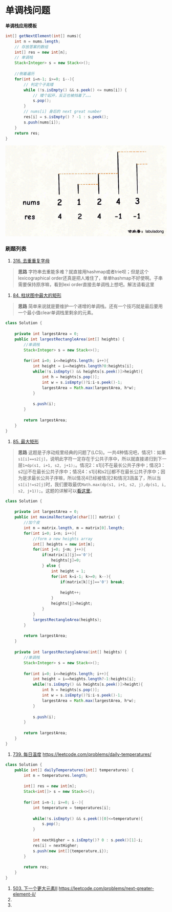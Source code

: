 # 单调栈问题

**单调栈应用模板**
```java
int[] getNextElement(int[] nums){
    int n = nums.length;
    // 存放答案的数组
    int[] res = new int[n];
    // 单调栈
    Stack<Integer> s = new Stack<>();

    //倒着遍历
    for(int i=n-1; i>=0; i--){
        // 判定个子高矮
        while (!s.isEmpty() && s.peek() <= nums[i]) {
            // 矮个起开，反正也被挡着了。。。
            s.pop();
        }
        // nums[i] 身后的 next great number
        res[i] = s.isEmpty() ? -1 : s.peek();
        s.push(nums[i]);
    }
    return res;
}
``` 
![](./pictures/monoq1.jpeg)

### 刷题列表
1. [316. 去重重复字母](https://leetcode.com/problems/remove-duplicate-letters/)
> **思路** 字符串去重能多难？就直接用hashmap或者trie呗；但是这个lexicographical order还真是把人难住了，单单hashmap不好使啊。子串需要保持原序嘛，看到lexi order直接去单调栈上想吧。解法请看这里[](./coding/classic/strings?id=去重重复字母)
>
1. [84. 柱状图中最大的矩形](https://leetcode.com/problems/largest-rectangle-in-histogram/) 
>   **思路** 简单来说就是要维护一个递增的单调栈。还有一个技巧就是最后要用一个最小值clear单调栈里剩余的元素。
>
```java
class Solution {
    
    private int largestArea = 0;
    public int largestRectangleArea(int[] heights) {
        //单调栈
        Stack<Integer> s = new Stack<>();
        
        for(int i=0; i<=heights.length; i++){
            int height = i==heights.length?0:heights[i];
            while(!s.isEmpty() && heights[s.peek()]>height){
                int h = heights[s.pop()];
                int w = s.isEmpty()?i:i-s.peek()-1;
                largestArea = Math.max(largestArea, h*w);
            }
            
            s.push(i);
        }
        
        return largestArea;
    }
}
```
1. [85. 最大矩形](https://leetcode.com/problems/maximal-rectangle/) 
>   **思路** 这题是子序动规里经典的问题了(LCS)。一共4种情况吧，情况1：如果`s1[i]==s2[j]`，说明此字符一定存在于公共子序中，所以就直接递归到下一层`1+dp(s1, i+1, s2, j+1);`。情况2：s1[i]不在最长公共子序中；情况3：s2[j]不在最长公共子序中；情况4：s1[i]和s2[j]都不在最长公共子序中；因为是求最长公共子序嘛，所以情况4已经被情况2和情况3涵盖了，所以当`s1[i]!=s2[j]`时，我们要取最优`Math.max(dp(s1, i+1, s2, j),dp(s1, i, s2, j+1));`。这题的详解可以[看这里](./coding/dp/sebusequence?id=最长公共子序列)。
>
```java
class Solution {
    
    private int largestArea = 0;
    public int maximalRectangle(char[][] matrix) {
        //加个皮
        int n = matrix.length, m = matrix[0].length;
        for(int i=0; i<n; i++){
            //form a new heights array
            int[] heights = new int[m];
            for(int j=0; j<m; j++){
                if(matrix[i][j]=='0'){
                    heights[j]=0;
                } else {
                    int height = 1;
                    for(int k=i-1; k>=0; k--){
                        if(matrix[k][j]=='0') break;
                            
                        height++;
                    }
                    heights[j]=height;
                }
            }
            largestRectangleArea(heights);
        }
        
        return largestArea;
    }
    
    private int largestRectangleArea(int[] heights) {
        //单调栈
        Stack<Integer> s = new Stack<>();
        
        for(int i=0; i<=heights.length; i++){
            int height = i==heights.length?-1:heights[i];
            while(!s.isEmpty() && heights[s.peek()]>height){
                int h = heights[s.pop()];
                int w = s.isEmpty()?i:i-s.peek()-1;
                largestArea = Math.max(largestArea, h*w);
            }
            
            s.push(i);
        }
        
        return largestArea;
    }
}
```

1. [739. 每日温度](每日温度) https://leetcode.com/problems/daily-temperatures/
```java
class Solution {
    public int[] dailyTemperatures(int[] temperatures) {
        int n = temperatures.length;
        
        int[] res = new int[n];
        Stack<int[]> s = new Stack<>();

        for(int i=n-1; i>=0; i--){
            int temperature = temperatures[i];
            
            while(!s.isEmpty() && s.peek()[0]<=temperature){
                s.pop();
            }
            
            int nextHigher = s.isEmpty()? 0 : s.peek()[1]-i;
            res[i] = nextHigher;
            s.push(new int[]{temperature,i});
        }
        
        return res;
    }
}
```
1. [503. 下一个更大元素II]() https://leetcode.com/problems/next-greater-element-ii/
1. []()
1. []()